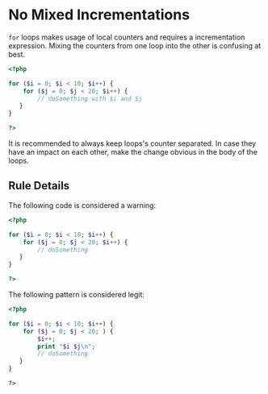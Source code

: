 <!-- Good Practices -->
# No Mixed Incrementations

`for` loops makes usage of local counters and requires a incrementation expression. Mixing the counters from one loop into the other is confusing at best. 

```php
<?php

for ($i = 0; $i < 10; $i++) {
	for ($j = 0; $j < 20; $i++) {
		// doSomething with $i and $j
   }
}

?>
```

It is recommended to always keep loops's counter separated. In case they have an impact on each other, make the change obvious in the body of the loops.


## Rule Details

The following code is considered a warning:

```php
<?php

for ($i = 0; $i < 10; $i++) {
	for ($j = 0; $j < 20; $i++) {
		// doSomething
   }
}

?>
```


The following pattern is considered legit:

```php
<?php

for ($i = 0; $i < 10; $i++) {
	for ($j = 0; $j < 20; ) {
		$i++;
		print "$i $j\n";
		// doSomething
   }
}

?>
```

<!--
## When Not To Use It

## Further Reading 

-->